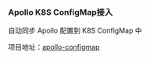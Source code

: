 ### Apollo K8S ConfigMap接入

自动同步 Apollo 配置到 K8S ConfigMap 中

项目地址：[apollo-configmap](https://github.com/adamswanglin/apollo-configmap)
